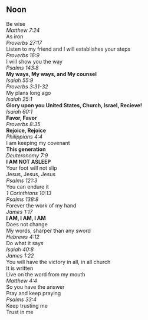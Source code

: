 ## Noon
Be wise  
_Matthew 7:24_  
As iron  
_Proverbs 27:17_  
Listen to my friend and I will establishes your steps  
_Proverbs 16:9_  
I will show you the way  
_Psalms 143:8_  
**My ways, My ways, and My counsel**  
_Isaiah 55:9_  
_Proverbs 3:31-32_  
My plans long ago  
_Isaiah 25:1_  
**Glory upon you United States, Church, Israel, Recieve!**  
_Isaiah 60:1_  
**Favor, Favor**  
_Proverbs 8:35_  
**Rejoice, Rejoice**  
_Philippians 4:4_  
I am keeping my covenant  
**This generation**  
_Deuteronomy 7:9_  
**I AM NOT ASLEEP**  
Your foot will not slip  
Jesus, Jesus, Jesus  
_Psalms 121:3_  
You can endure it  
_1 Corinthians 10:13_  
_Psalms 138:8_  
Forever the work of my hand  
_James 1:17_  
**I AM, I AM, I AM**  
Does not change  
My words, sharper than any sword  
_Hebrews 4:12_  
Do what it says  
_Isaiah 40:8_  
_James 1:22_  
You will have the victory in all, in all church  
It is written  
Live on the word from my mouth  
_Matthew 4:4_  
So you have the answer  
Pray and keep praying  
_Psalms 33:4_  
Keep trusting me  
Trust in me  
